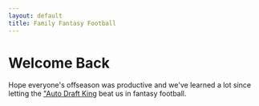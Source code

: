 ```yaml
---
layout: default
title: Family Fantasy Football
---
```


# Welcome Back

Hope everyone's offseason was productive and we've learned a lot since letting the <a href="http://fantasy.espn.com/football/team?leagueId=215530&seasonId=2019&teamId=12" target="_blank">"Auto Draft King</a> beat us in fantasy football.

